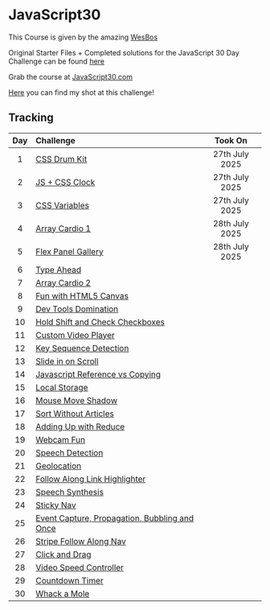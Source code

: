 # JavaScript30
This Course is given by the amazing [WesBos](https://wesbos.com/)

Original Starter Files + Completed solutions for the JavaScript 30 Day Challenge can be found [here](https://github.com/wesbos/JavaScript30)

Grab the course at [JavaScript30.com](JavaScript30.com)

[Here]() you can find my shot at this challenge!
## Tracking

| Day | Challenge                                           |    Took On     |
| :-: | :-------------------------------------------------- | :------------: |
|  1  | [CSS Drum Kit][1]                                   | 27th July 2025 |
|  2  | [JS + CSS Clock][2]                                 | 27th July 2025 |
|  3  | [CSS Variables][3]                                  | 27th July 2025 |
|  4  | [Array Cardio 1][4]                                 | 28th July 2025 |
|  5  | [Flex Panel Gallery][5]                             | 28th July 2025 |
|  6  | [Type Ahead][6]                                     |  |
|  7  | [Array Cardio 2][7]                                 |  |
|  8  | [Fun with HTML5 Canvas][8]                          |  |
|  9  | [Dev Tools Domination][9]                           |  |
| 10  | [Hold Shift and Check Checkboxes][10]               |  |
| 11  | [Custom Video Player][11]                           |  |
| 12  | [Key Sequence Detection][12]                        |  |
| 13  | [Slide in on Scroll][13]                            |  |
| 14  | [Javascript Reference vs Copying][14]               |  |
| 15  | [Local Storage][15]                                 |  |
| 16  | [Mouse Move Shadow][16]                             |  |
| 17  | [Sort Without Articles][17]                         |  |
| 18  | [Adding Up with Reduce][18]                         |  |
| 19  | [Webcam Fun][19]                                    |  |
| 20  | [Speech Detection][20]                              |  |
| 21  | [Geolocation][21]                                   |  |
| 22  | [Follow Along Link Highlighter][22]                 |  |
| 23  | [Speech Synthesis][23]                              |  |
| 24  | [Sticky Nav][24]                                    |  |
| 25  | [Event Capture, Propagation, Bubbling and Once][25] |  |
| 26  | [Stripe Follow Along Nav][26]                       |  |
| 27  | [Click and Drag][27]                                |  |
| 28  | [Video Speed Controller][28]                        |  |
| 29  | [Countdown Timer][29]                               |  |
| 30  | [Whack a Mole][30]                                  |  |

[1]: exercises/01-js-drum-kit/
[2]: exercises/02-js-css-clock/
[3]: exercises/03-css-variables/
[4]: exercises/04-array-cardio-day-1/
[5]: exercises/05-flex-panel-gallery/
[6]: exercises/06-type-ahead/
[7]: exercises/07-array-cardio-day-2/
[8]: exercises/08-fun-wth-html5-canvas/
[9]: exercises/09-dev-tools-domination/
[10]: exercises/10-hold-shift-and-check-checkboxes/
[11]: exercises/11-custom-video-player/
[12]: exercises/12-key-sequence-detection/
[13]: exercises/13-slide-in-on-scroll/
[14]: exercises/14-js-references-vs-copying/
[15]: exercises/15-local-storage/
[16]: exercises/16-mouse-move-shadow/
[17]: exercises/17-sort-without-articles/
[18]: exercises/18-add-with-reduce/
[19]: exercises/19-webcam-fun/
[20]: exercises/20-speech-detection/
[21]: exercises/21-geolocation/
[22]: exercises/22-follow-along-links/
[23]: exercises/23-speech-synthesis/
[24]: exercises/24-sticky-nav/
[25]: exercises/25-event-capture/
[26]: exercises/26-follow-along-nav/
[27]: exercises/27-click-drag-scroll/
[28]: exercises/28-video-speed-controller/
[29]: exercises/29-countdown-timer/
[30]: exercises/30-whack-a-mole/
